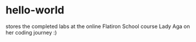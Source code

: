 # hello-world
stores the completed labs at the online Flatiron School course
Lady Aga on her coding journey :)
